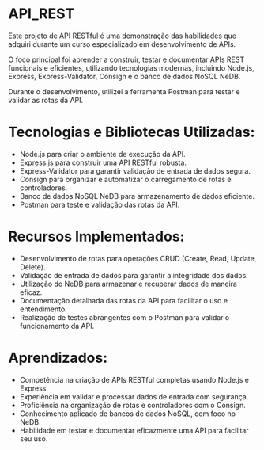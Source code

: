 # API_REST

Este projeto de API RESTful é uma demonstração das habilidades que adquiri durante um curso especializado em desenvolvimento de APIs.  

O foco principal foi aprender a construir, testar e documentar APIs REST funcionais e eficientes, utilizando tecnologias modernas, incluindo Node.js, Express, Express-Validator, Consign e o banco de dados NoSQL NeDB.  

Durante o desenvolvimento, utilizei a ferramenta Postman para testar e validar as rotas da API.

## 

# Tecnologias e Bibliotecas Utilizadas:

- Node.js para criar o ambiente de execução da API.
- Express.js para construir uma API RESTful robusta.
- Express-Validator para garantir validação de entrada de dados segura.
- Consign para organizar e automatizar o carregamento de rotas e controladores.
- Banco de dados NoSQL NeDB para armazenamento de dados eficiente.
- Postman para teste e validação das rotas da API.

##

# Recursos Implementados:

- Desenvolvimento de rotas para operações CRUD (Create, Read, Update, Delete).
- Validação de entrada de dados para garantir a integridade dos dados.
- Utilização do NeDB para armazenar e recuperar dados de maneira eficaz.
- Documentação detalhada das rotas da API para facilitar o uso e entendimento.
- Realização de testes abrangentes com o Postman para validar o funcionamento da API.

##

# Aprendizados:

- Competência na criação de APIs RESTful completas usando Node.js e Express.
- Experiência em validar e processar dados de entrada com segurança.
- Proficiência na organização de rotas e controladores com o Consign.
- Conhecimento aplicado de bancos de dados NoSQL, com foco no NeDB.
- Habilidade em testar e documentar eficazmente uma API para facilitar seu uso.

  
